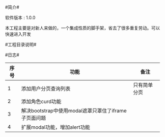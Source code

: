 #简介#

软件版本 : 1.0.0

本工程主要是对新人来做的，一个集成性质的脚手架，省去了很多重复劳动。可以快速进入开发

#工程目录说明#


#日志#

|序号|功能|备注|
|--|--|--|
|1|添加用户分页查询列表|只有简单分页|
|2|添加角色curd功能||
|3|解决bootstrap中使用modal遮罩只罩住了iframe子页面问题||
|4|扩展modal功能，增加alert功能||
